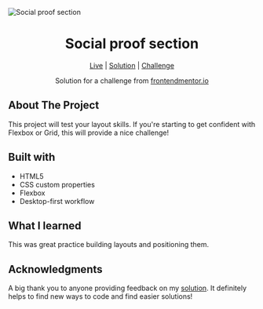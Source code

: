 ![Social proof section]()

<h1 align="center">Social proof section</h1>

<div align="center">

[Live]()
| [Solution]()
| [Challenge](https://www.frontendmentor.io/challenges/social-proof-section-6e0qTv_bA)

Solution for a challenge from [frontendmentor.io](https://www.frontendmentor.io/)

</div>

## About The Project

This project will test your layout skills. If you're starting to get confident with Flexbox or Grid, this will provide a nice challenge!

## Built with

- HTML5
- CSS custom properties
- Flexbox
- Desktop-first workflow

## What I learned

This was great practice building layouts and positioning them.

## Acknowledgments

A big thank you to anyone providing feedback on my [solution](). It definitely helps to find new ways to code and find easier solutions!
